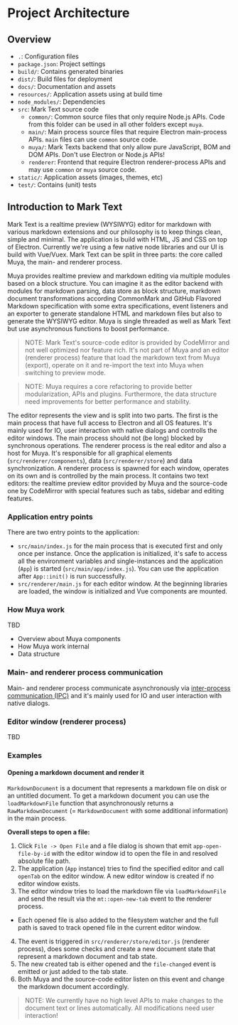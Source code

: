 # Project Architecture

## Overview

- `.`: Configuration files
- `package.json`: Project settings
- `build/`: Contains generated binaries
- `dist/`: Build files for deployment
- `docs/`: Documentation and assets
- `resources/`: Application assets using at build time
- `node_modules/`: Dependencies
- `src`: Mark Text source code
  - `common/`: Common source files that only require Node.js APIs. Code from this folder can be used in all other folders except `muya`.
  - `main/`: Main process source files that require Electron main-process APIs. `main` files can use `common` source code.
  - `muya/`: Mark Texts backend that only allow pure JavaScript, BOM and DOM APIs. Don't use Electron or Node.js APIs!
  - `renderer`: Frontend that require Electron renderer-process APIs and may use `common` or `muya` source code.
- `static/`: Application assets (images, themes, etc)
- `test/`: Contains (unit) tests

## Introduction to Mark Text

Mark Text is a realtime preview (WYSIWYG) editor for markdown with various markdown extensions and our philosophy is to keep things clean, simple and minimal. The application is build with HTML, JS and CSS on top of Electron. Currently we're using a few native node libraries and our UI is build with Vue/Vuex. Mark Text can be split in three parts: the core called Muya, the main- and renderer process.

Muya provides realtime preview and markdown editing via multiple modules based on a block structure. You can imagine it as the editor backend with modules for markdown parsing, data store as block structure, markdown document transformations according CommonMark and GitHub Flavored Markdown specification with some extra specifications, event listeners and an exporter to generate standalone HTML and markdown files but also to generate the WYSIWYG editor. Muya is single threaded as well as Mark Text but use asynchronous functions to boost performance.

> NOTE: Mark Text's source-code editor is provided by CodeMirror and not well optimized nor feature rich. It's not part of Muya and an editor (renderer process) feature that load the markdown text from Muya (export), operate on it and re-import the text into Muya when switching to preview mode.

> NOTE: Muya requires a core refactoring to provide better modularization, APIs and plugins. Furthermore, the data structure need improvements for better performance and stability.

The editor represents the view and is split into two parts. The first is the main process that have full access to Electron and all OS features. It's mainly used for IO, user interaction with native dialogs and controlls the editor windows. The main process should not (be long) blocked by synchronous operations. The renderer process is the real editor and also a host for Muya. It's responsible for all graphical elements (`src/renderer/components`), data (`src/renderer/store`) and data synchronization. A renderer process is spawned for each window, operates on its own and is controlled by the main process. It contains two text editors: the realtime preview editor provided by Muya and the source-code one by CodeMirror with special features such as tabs, sidebar and editing features.

### Application entry points

There are two entry points to the application:

- `src/main/index.js` for the main process that is executed first and only once per instance. Once the application is initialized, it's safe to access all the environment variables and single-instances and the application (`App`) is started (`src/main/app/index.js`). You can use the application after `App::init()` is run successfully.
- `src/renderer/main.js` for each editor window. At the beginning libraries are loaded, the window is initialized and Vue components are mounted.

### How Muya work

TBD

- Overview about Muya components
- How Muya work internal
- Data structure

### Main- and renderer process communication

Main- and renderer process communicate asynchronously via [inter-process communication (IPC)](code/IPC.md) and it's mainly used for IO and user interaction with native dialogs.

### Editor window (renderer process)

TBD

### Examples

#### Opening a markdown document and render it

`MarkdownDocument` is a document that represents a markdown file on disk or an untitled document. To get a markdown document you can use the `loadMarkdownFile` function that asynchronously returns a `RawMarkdownDocument` (= `MarkdownDocument` with some additional information) in the main process.

**Overall steps to open a file:**

1. Click `File -> Open File` and a file dialog is shown that emit `app-open-file-by-id` with the editor window id to open the file in and resolved absolute file path.
2. The application (`App` instance) tries to find the specified editor and call `openTab` on the editor window. A new editor window is created if no editor window exists.
3. The editor window tries to load the markdown file via `loadMarkdownFile` and send the result via the `mt::open-new-tab` event to the renderer process.
  - Each opened file is also added to the filesystem watcher and the full path is saved to track opened file in the current editor window.
4. The event is triggered in `src/renderer/store/editor.js` (renderer process), does some checks and create a new document state that represent a markdown document and tab state.
5. The new created tab is either opened and the `file-changed` event is emitted or just added to the tab state.
6. Both Muya and the source-code editor listen on this event and change the markdown document accordingly.

> NOTE: We currently have no high level APIs to make changes to the document text or lines automatically. All modifications need user interaction!
